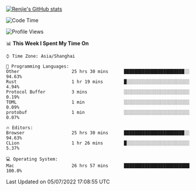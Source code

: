 [![Renjie's GitHub stats](https://github-readme-stats.vercel.app/api?username=liurenjie1024&show_icons=true&theme=chartreuse-dark)](https://github.com/anuraghazra/github-readme-stats)

<!--START_SECTION:waka-->
![Code Time](http://img.shields.io/badge/Code%20Time-43%20hrs%204%20mins-blue)

![Profile Views](http://img.shields.io/badge/Profile%20Views-37-blue)

📊 **This Week I Spent My Time On** 

```text
⌚︎ Time Zone: Asia/Shanghai

💬 Programming Languages: 
Other                    25 hrs 30 mins      ███████████████████████░░   94.63% 
Rust                     1 hr 19 mins        █░░░░░░░░░░░░░░░░░░░░░░░░   4.94% 
Protocol Buffer          3 mins              ░░░░░░░░░░░░░░░░░░░░░░░░░   0.19% 
TOML                     1 min               ░░░░░░░░░░░░░░░░░░░░░░░░░   0.09% 
protobuf                 1 min               ░░░░░░░░░░░░░░░░░░░░░░░░░   0.07%

🔥 Editors: 
Browser                  25 hrs 30 mins      ███████████████████████░░   94.63% 
CLion                    1 hr 26 mins        █░░░░░░░░░░░░░░░░░░░░░░░░   5.37%

💻 Operating System: 
Mac                      26 hrs 57 mins      █████████████████████████   100.0%

```


 Last Updated on 05/07/2022 17:08:55 UTC
<!--END_SECTION:waka-->

